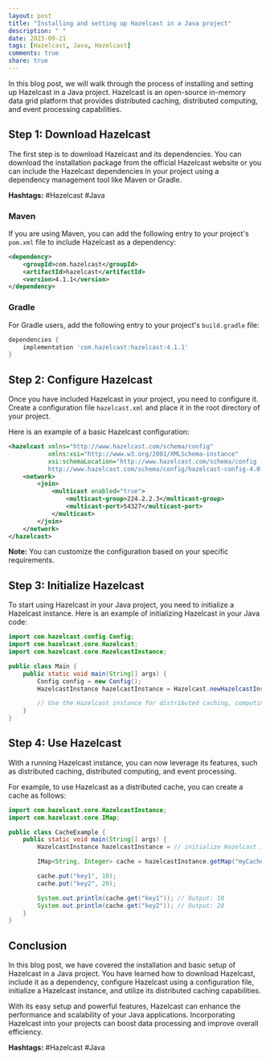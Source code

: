 ```yaml
---
layout: post
title: "Installing and setting up Hazelcast in a Java project"
description: " "
date: 2023-09-21
tags: [Hazelcast, Java, Hazelcast]
comments: true
share: true
---
```


In this blog post, we will walk through the process of installing and setting up Hazelcast in a Java project. Hazelcast is an open-source in-memory data grid platform that provides distributed caching, distributed computing, and event processing capabilities.

## Step 1: Download Hazelcast

The first step is to download Hazelcast and its dependencies. You can download the installation package from the official Hazelcast website or you can include the Hazelcast dependencies in your project using a dependency management tool like Maven or Gradle.

**Hashtags:** #Hazelcast #Java

### Maven

If you are using Maven, you can add the following entry to your project's `pom.xml` file to include Hazelcast as a dependency:

```xml
<dependency>
    <groupId>com.hazelcast</groupId>
    <artifactId>hazelcast</artifactId>
    <version>4.1.1</version>
</dependency>
```

### Gradle

For Gradle users, add the following entry to your project's `build.gradle` file:

```groovy
dependencies {
    implementation 'com.hazelcast:hazelcast:4.1.1'
}
```

## Step 2: Configure Hazelcast

Once you have included Hazelcast in your project, you need to configure it. Create a configuration file `hazelcast.xml` and place it in the root directory of your project.

Here is an example of a basic Hazelcast configuration:

```xml
<hazelcast xmlns="http://www.hazelcast.com/schema/config"
           xmlns:xsi="http://www.w3.org/2001/XMLSchema-instance"
           xsi:schemaLocation="http://www.hazelcast.com/schema/config
           http://www.hazelcast.com/schema/config/hazelcast-config-4.0.xsd">
    <network>
        <join>
            <multicast enabled="true">
                <multicast-group>224.2.2.3</multicast-group>
                <multicast-port>54327</multicast-port>
            </multicast>
        </join>
    </network>
</hazelcast>
```

**Note:** You can customize the configuration based on your specific requirements.

## Step 3: Initialize Hazelcast

To start using Hazelcast in your Java project, you need to initialize a Hazelcast instance. Here is an example of initializing Hazelcast in your Java code:

```java
import com.hazelcast.config.Config;
import com.hazelcast.core.Hazelcast;
import com.hazelcast.core.HazelcastInstance;

public class Main {
    public static void main(String[] args) {
        Config config = new Config();
        HazelcastInstance hazelcastInstance = Hazelcast.newHazelcastInstance(config);

        // Use the Hazelcast instance for distributed caching, computing, etc.
    }
}
```

## Step 4: Use Hazelcast

With a running Hazelcast instance, you can now leverage its features, such as distributed caching, distributed computing, and event processing.

For example, to use Hazelcast as a distributed cache, you can create a cache as follows:

```java
import com.hazelcast.core.HazelcastInstance;
import com.hazelcast.core.IMap;

public class CacheExample {
    public static void main(String[] args) {
        HazelcastInstance hazelcastInstance = // initialize Hazelcast instance

        IMap<String, Integer> cache = hazelcastInstance.getMap("myCache");

        cache.put("key1", 10);
        cache.put("key2", 20);

        System.out.println(cache.get("key1")); // Output: 10
        System.out.println(cache.get("key2")); // Output: 20
    }
}
```

## Conclusion

In this blog post, we have covered the installation and basic setup of Hazelcast in a Java project. You have learned how to download Hazelcast, include it as a dependency, configure Hazelcast using a configuration file, initialize a Hazelcast instance, and utilize its distributed caching capabilities.

With its easy setup and powerful features, Hazelcast can enhance the performance and scalability of your Java applications. Incorporating Hazelcast into your projects can boost data processing and improve overall efficiency.

**Hashtags:** #Hazelcast #Java
